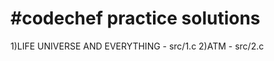 #codechef practice solutions
============================

1)LIFE UNIVERSE AND EVERYTHING - src/1.c
2)ATM - src/2.c
